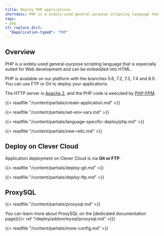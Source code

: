 ```yaml
---
title: Deploy PHP applications
shortdesc: PHP is a widely-used general-purpose scripting language that is especially suited for Web development and can be embedded into HTML.
tags:
- php
str_replace_dict:
  "@application-type@": "PHP"
---
```


## Overview

PHP is a widely-used general-purpose scripting language that is especially suited for Web development and can be embedded
into HTML.

PHP is available on our platform with the branches 5.6, 7.2, 7.3, 7.4 and 8.0. You can use FTP or Git to deploy your applications.

The HTTP server is [Apache 2](https://httpd.apache.org/), and the PHP code is executed by [PHP-FPM](https://php-fpm.org/).

{{< readfile "/content/partials/create-application.md" >}}

{{< readfile "/content/partials/set-env-vars.md" >}}

{{< readfile "/content/partials/language-specific-deploy/php.md" >}}

{{< readfile "/content/partials/new-relic.md" >}}

## Deploy on Clever Cloud

Application deployment on Clever Cloud is via **Git or FTP**.

{{< readfile "/content/partials/deploy-git.md" >}}

{{< readfile "/content/partials/deploy-ftp.md" >}}

## ProxySQL

{{< readfile "/content/partials/proxysql.md" >}}

You can learn more about ProxySQL on the [dedicated documentation page]({{< ref "/deploy/addon/mysql/proxysql.md" >}})

{{< readfile "/content/partials/more-config.md" >}}
